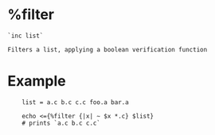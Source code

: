 # %filter <fn> <list>

	`inc list`

	Filters a list, applying a boolean verification function

# Example

```
	list = a.c b.c c.c foo.a bar.a

	echo <={%filter {|x| ~ $x *.c} $list}
	# prints `a.c b.c c.c`
```
